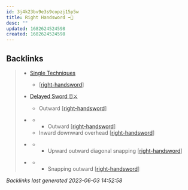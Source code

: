 ```yaml
---
id: 3j4k23bv9e3s9copzj15p5w
title: Right Handsword ➡️🤚
desc: ""
updated: 1682624524598
created: 1682624524598
---
```


## Backlinks

> - [Single Techniques](..\single-techniques.md)
>   - [[right-handsword]]
>    
> - [Delayed Sword ⏰⚔️](..\techniques\delayed-sword.md)
>   - Outward [[right-handsword]]
>    
> - [](..\techniques\five-swords.md)
>   - - Outward [[right-handsword]]
>   - Inward downward overhead [[right-handsword]]
>    
> - [](..\techniques\lone-kimono.md)
>   - - Upward outward diagonal snapping [[right-handsword]]
>    
> - [](..\techniques\twin-kimono.md)
>   - - Snapping outward [[right-handsword]]

_Backlinks last generated 2023-06-03 14:52:58_

[//begin]: # "Autogenerated link references for markdown compatibility"
[right-handsword]: right-handsword "Right Handsword ➡️🤚"
[//end]: # "Autogenerated link references"